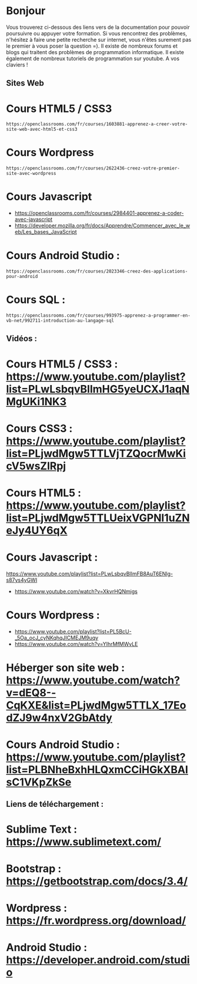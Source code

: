 # Bonjour

Vous trouverez ci-dessous des liens vers de la documentation pour pouvoir poursuivre ou appuyer votre formation.
Si vous rencontrez des problèmes, n'hésitez à faire une petite recherche sur internet, vous n'êtes surement pas le premier à vous poser la question =). Il existe de nombreux forums et blogs qui traitent des problèmes de programmation informatique. Il existe également de nombreux tutoriels de programmation sur youtube. A vos claviers !



## Sites Web

# Cours HTML5 / CSS3  
```https://openclassrooms.com/fr/courses/1603881-apprenez-a-creer-votre-site-web-avec-html5-et-css3```

# Cours Wordpress
```https://openclassrooms.com/fr/courses/2622436-creez-votre-premier-site-avec-wordpress```

# Cours Javascript

- https://openclassrooms.com/fr/courses/2984401-apprenez-a-coder-avec-javascript
- https://developer.mozilla.org/fr/docs/Apprendre/Commencer_avec_le_web/Les_bases_JavaScript

# Cours Android Studio :
```https://openclassrooms.com/fr/courses/2023346-creez-des-applications-pour-android```

# Cours SQL :
```https://openclassrooms.com/fr/courses/993975-apprenez-a-programmer-en-vb-net/992711-introduction-au-langage-sql```




## Vidéos :

# Cours HTML5 / CSS3 : https://www.youtube.com/playlist?list=PLwLsbqvBlImHG5yeUCXJ1aqNMgUKi1NK3

# Cours CSS3 : https://www.youtube.com/playlist?list=PLjwdMgw5TTLVjTZQocrMwKicV5wsZlRpj

# Cours HTML5 : https://www.youtube.com/playlist?list=PLjwdMgw5TTLUeixVGPNl1uZNeJy4UY6qX

# Cours Javascript :
 https://www.youtube.com/playlist?list=PLwLsbqvBlImFB8AuT6ENIg-s87ys4yGWI

- https://www.youtube.com/watch?v=XkvrHQNmigs

# Cours Wordpress :
- https://www.youtube.com/playlist?list=PL5BcU-_5Oa_ocJ_cyNKqhqJICMEJM9uqy
- https://www.youtube.com/watch?v=YIhrMfMWvLE

# Héberger son site web : https://www.youtube.com/watch?v=dEQ8--CqKXE&list=PLjwdMgw5TTLX_17EodZJ9w4nxV2GbAtdy

# Cours Android Studio : https://www.youtube.com/playlist?list=PLBNheBxhHLQxmCCiHGkXBAIsC1VKpZkSe




## Liens de téléchargement :

# Sublime Text : https://www.sublimetext.com/
# Bootstrap : https://getbootstrap.com/docs/3.4/
# Wordpress : https://fr.wordpress.org/download/
# Android Studio : https://developer.android.com/studio
